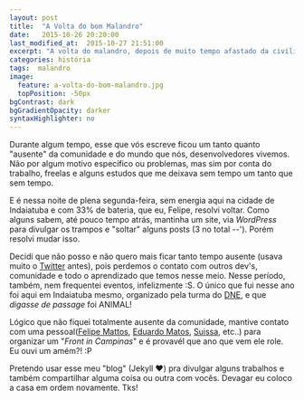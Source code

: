 ```yaml
---
layout: post
title:  "A Volta do bom Malandro"
date:   2015-10-26 20:20:00
last_modified_at:  2015-10-27 21:51:00
excerpt: "A volta do malandro, depois de muito tempo afastado da civilização..."
categories: história
tags:  malandro
image:
  feature: a-volta-do-bom-malandro.jpg
  topPosition: -50px
bgContrast: dark
bgGradientOpacity: darker
syntaxHighlighter: no
---
```


Durante algum tempo, esse que vós escreve ficou um tanto quanto "ausente" da comunidade e do mundo que nós, desenvolvedores vivemos. Não por algum motivo específico ou problemas, mas sim por conta do trabalho, freelas e alguns estudos que me deixava sem tempo um tanto que sem tempo.

E é nessa noite de plena segunda-feira, sem energia aqui na cidade de Indaiatuba e com 33% de bateria, que eu, Felipe, resolvi voltar.
Como alguns sabem, até pouco tempo atrás, mantinha um site, via <i>WordPress</i> para divulgar os trampos e "soltar" alguns posts (3 no total --'). Porém resolvi mudar isso.

Decidi que não posso e não quero mais ficar tanto tempo ausente (usava muito o <a href="https://twitter.com/felipetrova" target="_blank">Twitter</a> antes), pois perdemos o contato com outros dev's, comunidade e todo o aprendizado que temos nesse meio. Nesse período, também, nem frequentei eventos, infelizmente :S. O único que fui nesse ano foi aqui em Indaiatuba mesmo, organizado pela turma do <a href="http://devnaestrada.com.br/2015/10/02/devcast-dne-meetup.html" target="_blank">DNE</a>, e que <i>digasse de passage</i> foi ANIMAL!

Lógico que não fiquei totalmente ausente da comunidade, mantive contato com uma pessoal(<a href="https://twitter.com/IAMFELIPEMATTOS">Felipe Mattos</a>, <a href="https://twitter.com/eduardojmatos">Eduardo Matos</a>, <a href="https://twitter.com/osuissa">Suissa</a>, etc..) para organizar um "<i>Front in Campinas</i>" e é provavél que ano que vem ele role. Eu ouvi um amém?! :P

Pretendo usar esse meu "blog" (Jekyll ❤) pra divulgar alguns trabalhos e também compartilhar alguma coisa ou outra com vocês. Devagar eu coloco a casa em ordem novamente. Tks!